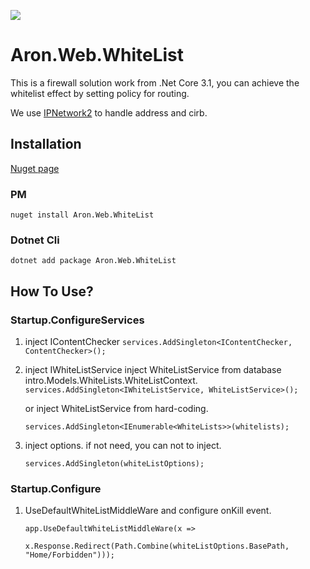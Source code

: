 
![](https://komarev.com/ghpvc/?username=aron-666&color=green)
# Aron.Web.WhiteList
This is a firewall solution work from .Net Core 3.1, you can achieve the whitelist effect by setting policy for routing.

We use [IPNetwork2](https://github.com/lduchosal/ipnetwork)  to handle address and cirb.

## Installation
[Nuget page](https://www.nuget.org/packages/Aron.Web.WhiteList/)

### PM
    nuget install Aron.Web.WhiteList

### Dotnet Cli

    dotnet add package Aron.Web.WhiteList
    
## How To Use?

### Startup.ConfigureServices
 1. inject IContentChecker
 `services.AddSingleton<IContentChecker, ContentChecker>();`
 
2. inject IWhiteListService
  inject WhiteListService from database intro.Models.WhiteLists.WhiteListContext.
  `services.AddSingleton<IWhiteListService, WhiteListService>();`
 
   or inject WhiteListService from hard-coding.
 
   `services.AddSingleton<IEnumerable<WhiteLists>>(whitelists);`

  
3. inject options. if not need, you can not to inject.

   `services.AddSingleton(whiteListOptions);`

### Startup.Configure
 1. UseDefaultWhiteListMiddleWare and configure onKill event.  

        app.UseDefaultWhiteListMiddleWare(x =>

        x.Response.Redirect(Path.Combine(whiteListOptions.BasePath, "Home/Forbidden")));
